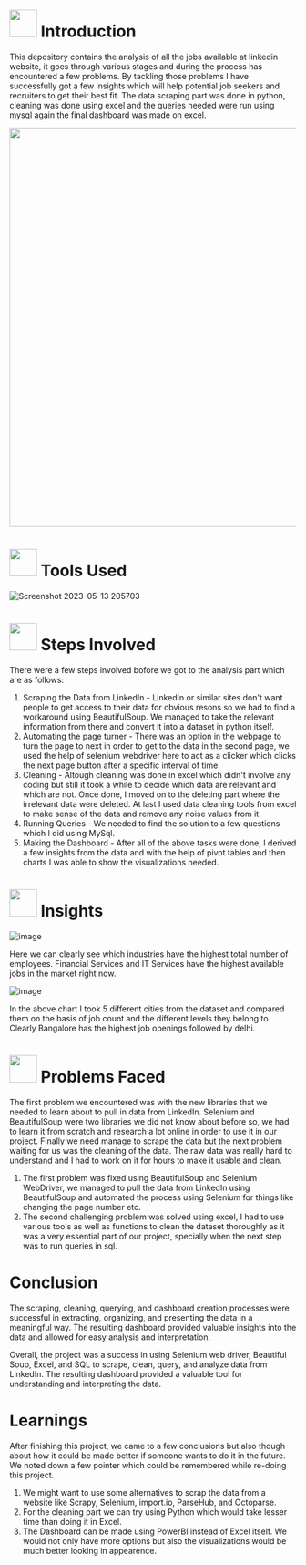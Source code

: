 # 
# <img src="https://media.tenor.com/2ZexrTx-QSQAAAAC/linkedin.gif" width="48" height="48"> **Introduction**

This depository contains the analysis of all the jobs available at linkedin website, it goes through various stages and during the process has encountered a few problems. By tackling those problems I have successfully got a few insights which will help potential job seekers and recruiters to get their best fit. The data scraping part was done in python, cleaning was done using excel and the queries needed were run using mysql again the final dashboard was made on excel.



<img src="https://media.tenor.com/KOki-OrS24AAAAAC/linkedin.gif" width="1000" height="700">

  
# <img src="https://media.tenor.com/WMS0HHtKYD8AAAAi/handwerk-stephaniebergerschmuck.gif" width="48" height="48"> **Tools Used**
![Screenshot 2023-05-13 205703](https://github.com/AnubhabDebnath/LinkedIn_Job_Analytics/assets/110715196/d2ba0355-fb9f-4665-b79e-a6f7dd1735c5)



# <img src="https://media.tenor.com/S_MxiWkUAHMAAAAi/steps-baby-steps.gif" width="48" height="48"> **Steps Involved**

There were a few steps involved bofore we got to the analysis part which are as follows:
  1. Scraping the Data from LinkedIn - LinkedIn or similar sites don't want people to get access to their data for obvious resons so we had to find a workaround using BeautifulSoup. We managed to take the relevant information from there and convert it into a dataset in python itself.
  2. Automating the page turner - There was an option in the webpage to turn the page to next in order to get to the data in the second page, we used the help of selenium webdriver here to act as a clicker which clicks the next page button after a specific interval of time.
  3. Cleaning - Altough cleaning was done in excel which didn't involve any coding but still it took a while to decide which data are relevant and which are not. Once done, I moved on to the deleting part where the irrelevant data were deleted. At last I used data cleaning tools from excel to make sense of the data and remove any noise values from it.
  4. Running Queries - We needed to find the solution to a few questions which I did using MySql.
  5. Making the Dashboard - After all of the above tasks were done, I derived a few insights from the data and with the help of pivot tables and then charts I was able to show the visualizations needed.




# <img src="https://media.tenor.com/F7Y9A0SWAUcAAAAi/goal-circle.gif" width="48" height="48"> **Insights**

![image](https://github.com/AnubhabDebnath/LinkedIn_Job_Analytics/assets/110715196/fdcd98d3-67a8-46a5-aa59-880fbe27fd7f)

Here we can clearly see which industries have the highest total number of employees.
Financial Services and IT Services have the highest available jobs in the market right now.


![image](https://github.com/AnubhabDebnath/LinkedIn_Job_Analytics/assets/110715196/39faacd8-59b0-4f77-87a5-9eaba4856428)

In the above chart I took 5 different cities from the dataset and compared them on the basis of job count and the different levels they belong to.
Clearly Bangalore has the highest job openings followed by delhi.




# <img src="https://media.tenor.com/ts5y4CC3OlYAAAAC/life-is-so-hard-long-day.gif" width="48" height="48"> **Problems Faced**

The first problem we encountered was with the new libraries that we needed to learn about to pull in data from LinkedIn. Selenium and BeautifulSoup were two    libraries we did not know about before so, we had to learn it from scratch and research a lot online in order to use it in our project. Finally we need manage to scrape the data but the next problem waiting for us was the cleaning of the data. The raw data was really hard to understand and I had to work on it for hours to make it usable and clean.
  1. The first problem was fixed using BeautifulSoup and Selenium WebDriver, we managed to pull the data from LinkedIn using BeautifulSoup and automated the process using Selenium for things like changing the page number etc.
  2. The second challenging problem was solved using excel, I had to use various tools as well as functions to clean the dataset thoroughly as it was a very essential part of our project, specially when the next step was to run queries in sql.




# <imf src="https://media.tenor.com/RUKQWE0MJE4AAAAi/road-sign-roadtrip.gif" width="48" height="48"> **Conclusion**
The scraping, cleaning, querying, and dashboard creation processes were successful in extracting, organizing, and presenting the data in a meaningful way. The resulting dashboard provided valuable insights into the data and allowed for easy analysis and interpretation.

Overall, the project was a success in using Selenium web driver, Beautiful Soup, Excel, and SQL to scrape, clean, query, and analyze data from LinkedIn. The resulting dashboard provided a valuable tool for understanding and interpreting the data.
  

  

# <imf src="https://media.tenor.com/-YcB0iBIq0cAAAAC/learn-learning.gif" width="48" height="48"> **Learnings**
After finishing this project, we came to a few conclusions but also though about how it could be made better if someone wants to do it in the future. We noted down a few pointer which could be remembered while re-doing this project.
  1. We might want to use some alternatives to scrap the data from a website like Scrapy, Selenium, import.io, ParseHub, and Octoparse.
  2. For the cleaning part we can try using Python which would take lesser time than doing it in Excel. 
  3. The Dashboard can be made using PowerBI instead of Excel itself. We would not only have more options but also the visualizations would be much better looking in appearence.
  
